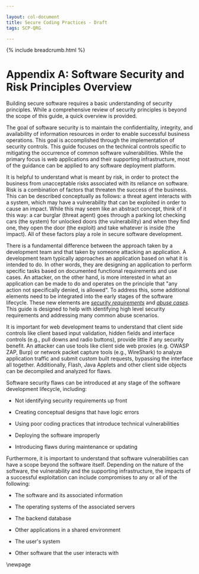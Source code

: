 ```yaml
---

layout: col-document
title: Secure Coding Practices - Draft
tags: SCP-QRG

---
```


{% include breadcrumb.html %}
# Appendix A: Software Security and Risk Principles Overview

Building secure software requires a basic understanding of security
principles. While a comprehensive review of security principles is
beyond the scope of this guide, a quick overview is provided.

The goal of software security is to maintain the
confidentiality, integrity, and availability of information resources in order to
enable successful business operations.
This goal is accomplished through the implementation of security controls.
This guide focuses on the technical controls specific to
mitigating the occurrence of common software vulnerabilities.
While the primary focus is web applications and their supporting infrastructure,
most of the guidance can be applied to any software deployment platform.

It is helpful to understand what is meant by risk, in order to protect
the business from unacceptable risks associated with its reliance on
software. Risk is a combination of factors that threaten the success of
the business. This can be described conceptually as follows: a threat
agent interacts with a system, which may have a vulnerability that can be
exploited in order to cause an impact. While
this may seem like an abstract concept, think of it this way: a car
burglar (threat agent) goes through a parking lot checking cars (the
system) for unlocked doors (the vulnerability) and when they find one,
they open the door (the exploit) and take whatever is inside (the
impact). All of these factors play a role in secure software
development.

There is a fundamental difference between the approach taken by a
development team and that taken by someone attacking an application. A
development team typically approaches an application based on what it is
intended to do. In other words, they are designing an application to
perform specific tasks based on documented functional requirements and
use cases. An attacker, on the other hand, is more interested in what an
application can be made to do and operates on the principle that \"any
action not specifically denied, is allowed\". To address this, some
additional elements need to be integrated into the early stages of the
software lifecycle. These new elements are [*security
requirements*](#Security_Requirements) and [*abuse cases*](#Abuse_Case).
This guide is designed to help with identifying high level security
requirements and addressing many common abuse scenarios.

It is important for web development teams to understand that client side
controls like client based input validation, hidden fields and interface
controls (e.g., pull downs and radio buttons), provide little if any
security benefit. An attacker can use tools like client side web proxies
(e.g. OWASP ZAP, Burp) or network packet capture tools (e.g.,
WireShark) to analyze application traffic and submit custom built
requests, bypassing the interface all together. Additionally, Flash,
Java Applets and other client side objects can be decompiled and
analyzed for flaws.

Software security flaws can be introduced at any stage of the software
development lifecycle, including:

-   Not identifying security requirements up front

-   Creating conceptual designs that have logic errors

-   Using poor coding practices that introduce technical vulnerabilities

-   Deploying the software improperly

-   Introducing flaws during maintenance or updating

Furthermore, it is important to understand that software vulnerabilities
can have a scope beyond the software itself. Depending on the nature of
the software, the vulnerability and the supporting infrastructure, the
impacts of a successful exploitation can include compromises to any or
all of the following:

- The software and its associated information

- The operating systems of the associated servers

- The backend database

- Other applications in a shared environment

- The user\'s system

- Other software that the user interacts with

\newpage
